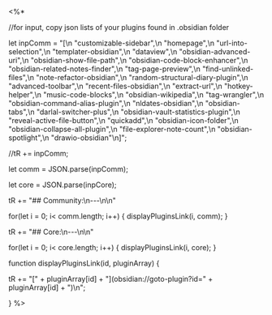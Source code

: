 <%*

//for input, copy json lists of your plugins found in .obsidian folder

let inpComm = "[\n  \"customizable-sidebar\",\n  \"homepage\",\n  \"url-into-selection\",\n  \"templater-obsidian\",\n  \"dataview\",\n  \"obsidian-advanced-uri\",\n  \"obsidian-show-file-path\",\n  \"obsidian-code-block-enhancer\",\n  \"obsidian-related-notes-finder\",\n  \"tag-page-preview\",\n  \"find-unlinked-files\",\n  \"note-refactor-obsidian\",\n  \"random-structural-diary-plugin\",\n  \"advanced-toolbar\",\n  \"recent-files-obsidian\",\n  \"extract-url\",\n  \"hotkey-helper\",\n  \"music-code-blocks\",\n  \"obsidian-wikipedia\",\n  \"tag-wrangler\",\n  \"obsidian-command-alias-plugin\",\n  \"nldates-obsidian\",\n  \"obsidian-tabs\",\n  \"darlal-switcher-plus\",\n  \"obsidian-vault-statistics-plugin\",\n  \"reveal-active-file-button\",\n  \"quickadd\",\n  \"obsidian-icon-folder\",\n  \"obsidian-collapse-all-plugin\",\n  \"file-explorer-note-count\",\n  \"obsidian-spotlight\",\n  \"drawio-obsidian\"\n]";


//tR += inpComm;

let comm = JSON.parse(inpComm);

let core = JSON.parse(inpCore);

tR += "## Community:\n---\n\n"

for(let i = 0; i< comm.length; i++)
{
	displayPluginsLink(i, comm);
} 


tR += "## Core:\n---\n\n"

for(let i = 0; i< core.length; i++)
{
	displayPluginsLink(i, core);
} 


function displayPluginsLink(id, pluginArray)
{

tR += "[" + pluginArray[id] + "](obsidian://goto-plugin?id=" + pluginArray[id] + ")\n";
		
		
}
%>
